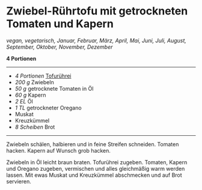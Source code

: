 # Zwiebel-Rührtofu mit getrockneten Tomaten und Kapern

*vegan, vegetarisch, Januar, Februar, März, April, Mai, Juni, Juli, August, September, Oktober, November, Dezember*

**4 Portionen**

---

- *4 Portionen* [Tofurührei](tofuruehrei.md)
- *200 g* Zwiebeln
- *50 g* getrocknete Tomaten in Öl
- *60 g* Kapern
- *2 EL* Öl
- *1 TL* getrockneter Oregano
- Muskat
- Kreuzkümmel
- *8 Scheiben* Brot

---

Zwiebeln schälen, halbieren und in feine Streifen schneiden. Tomaten hacken. Kapern auf Wunsch grob hacken.

Zwiebeln in Öl leicht braun braten. Tofurührei zugeben. Tomaten, Kapern und Oregano zugeben, vermischen und alles gleichmäßig warm werden lassen. Mit ewas Muskat und Kreuzkümmel abschmecken und auf Brot servieren.
